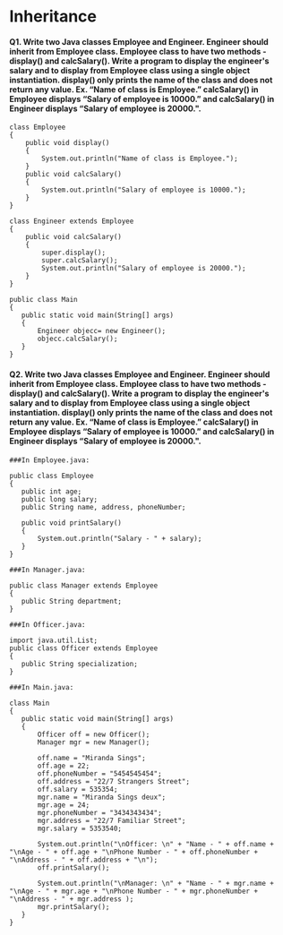 # Inheritance

#### Q1. Write two Java classes Employee and Engineer. Engineer should inherit from Employee class. Employee class to have two methods - display() and calcSalary(). Write a program to display the engineer's salary and to display from Employee class using a single object instantiation. display() only prints the name of the class and does not return any value. Ex. “Name of class is Employee.” calcSalary() in Employee displays “Salary of employee is 10000.” and calcSalary() in Engineer displays “Salary of employee is 20000.".
```
class Employee
{
    public void display()
    {
        System.out.println("Name of class is Employee."); 
    }
    public void calcSalary()
    {
        System.out.println("Salary of employee is 10000."); 
    }
}
 
class Engineer extends Employee
{
    public void calcSalary()
    {
        super.display();
        super.calcSalary();
        System.out.println("Salary of employee is 20000."); 
    }
}
 
public class Main
{
   public static void main(String[] args)
   {
       Engineer objecc= new Engineer();
       objecc.calcSalary();
   }
}
```
#### Q2. Write two Java classes Employee and Engineer. Engineer should inherit from Employee class. Employee class to have two methods - display() and calcSalary(). Write a program to display the engineer's salary and to display from Employee class using a single object instantiation. display() only prints the name of the class and does not return any value. Ex. “Name of class is Employee.” calcSalary() in Employee displays “Salary of employee is 10000.” and calcSalary() in Engineer displays “Salary of employee is 20000.".
```
###In Employee.java:
 
public class Employee
{  
   public int age;
   public long salary;
   public String name, address, phoneNumber;
 
   public void printSalary() 
   {
       System.out.println("Salary - " + salary);
   }
}
 
###In Manager.java:
 
public class Manager extends Employee
{
   public String department;
}
 
###In Officer.java:
 
import java.util.List;
public class Officer extends Employee
{
   public String specialization;
}
 
###In Main.java:
 
class Main
{
   public static void main(String[] args)
   {
       Officer off = new Officer();
       Manager mgr = new Manager();
 
       off.name = "Miranda Sings";
       off.age = 22;
       off.phoneNumber = "5454545454";
       off.address = "22/7 Strangers Street";
       off.salary = 535354;
       mgr.name = "Miranda Sings deux";
       mgr.age = 24;
       mgr.phoneNumber = "3434343434";
       mgr.address = "22/7 Familiar Street";
       mgr.salary = 5353540;
       
       System.out.println("\nOfficer: \n" + "Name - " + off.name + "\nAge - " + off.age + "\nPhone Number - " + off.phoneNumber + "\nAddress - " + off.address + "\n");
       off.printSalary();
 
       System.out.println("\nManager: \n" + "Name - " + mgr.name + "\nAge - " + mgr.age + "\nPhone Number - " + mgr.phoneNumber + "\nAddress - " + mgr.address );
       mgr.printSalary();
   }
}
```
